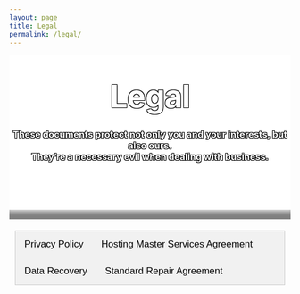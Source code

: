 ```yaml
---
layout: page
title: Legal
permalink: /legal/
---
```

<style type="text/css" media="screen">
  .title-container {
    margin: 10px auto;
    #max-width: 600px;
    text-align: center;
    color: white;
    text-shadow: -1px -1px 0 #000, 1px -1px 0 #000, -1px 1px 0 #000, 1px 1px 0 #000;
    background-color: white;
    background-image: url("/images/legal.jpg");
    background-position: center; /* Center the image */
    background-repeat: no-repeat; /* Do not repeat the image */
    background-size: cover; /* Resize the background image to cover the entire container */
    #padding-bottom: 2px;
    #padding-top: 1px;
  }
  .header-img-shadow {
    box-shadow: inset 0px -20px 10px -5px rgba(0,0,0,0.5);
  }
  h1 {
    margin: 30px 0;
    font-size: 4em;
    line-height: 1;
    letter-spacing: -1px;
  }
  .page-content {
       background: rgb(2,0,36);
       background: linear-gradient(185deg, rgba(2,0,36,1) 0%, rgba(9,9,121,1) 25%, rgba(0,212,255,1) 100%); 
  }
  .wrapper {
      background-color: white;
      max-width: 80%;
      margin-right: auto;
      margin-left: auto;
      box-shadow: 0px 8px 15px 5px rgba(0,0,0,0.4);
  }
  .main-content {
    text-align: center;
    padding: 10px;
  }
  .column {
  float: left;
  width: 33%;
  padding-top: 10px;
}
.row:after {
  content: "";
  display: table;
  clear: both;
}
@media screen and (max-width: 600px) {
  .column {
    width: 100%;
  }
}

/* Style the tab */
.tab {
  overflow: hidden;
  border: 1px solid #ccc;
  background-color: #f1f1f1;
}

/* Style the buttons inside the tab */
.tab button {
  background-color: inherit;
  float: left;
  border: none;
  outline: none;
  cursor: pointer;
  padding: 14px 16px;
  transition: 0.3s;
  font-size: 17px;
}

/* Change background color of buttons on hover */
.tab button:hover {
  background-color: #ddd;
}

/* Create an active/current tablink class */
.tab button.active {
  background-color: #ccc;
}

/* Style the tab content */
.tabcontent {
  display: none;
  padding: 6px 12px;
  border: 1px solid #ccc;
  border-top: none;
  overflow-x: auto;
}

.tab_content_text {
    text-align: left !important;
}
</style>

<div class="background-img"></div>
<div class="title-container">
  <br>
  <h1>Legal</h1>

  <h3><strong>These documents protect not only you and your interests, but also ours. <br>They’re a necessary evil when dealing with business.</strong></h3>
  <br>
  <br>
  <br>
  <br>
<div class="header-img-shadow"><br></div>
</div>

<div class="main-content">
    <div class="tab">
        <button class="tablinks" onclick="openTab(event, 'Privacy Policy')" id="defaultOpen">Privacy Policy</button>
        <button class="tablinks" onclick="openTab(event, 'HostingMSA')">Hosting Master Services Agreement</button>
        <button class="tablinks" onclick="openTab(event, 'Data Recovery')">Data Recovery</button>
        <button class="tablinks" onclick="openTab(event, 'SRA')">Standard Repair Agreement</button>
</div>

<div id="Privacy Policy" class="tabcontent" markdown="1" style="text-align: left;">

### Privacy Policy
 
**Current Version: 1.0**

#### Last Updated: 14 March 2020

#### Effective Date: 01 April 2020

---

The following document sets forth the Privacy Policy for the SB2 Group websites; https://sb2group.com.au, https://solutionsbybrendan.com.au and https://my.sb2.group.

SB2 Group is committed to providing you with the best possible customer service experience. SB2 Group is bound by the Privacy Act 1988 (Cth), which sets out a number of principles concerning the privacy of individuals.
Collection of your personal information

There are many aspects of the site which can be viewed without providing personal information, however, for access to future SB2 Group customer support features you are required to submit personally identifiable information. This may include but not limited to a unique username and password, or provide sensitive information in the recovery of your lost password.
Sharing of your personal information

We may occasionally hire other companies to provide services on our behalf, including but not limited to handling customer support enquiries, processing transactions or customer freight shipping. Those companies will be permitted to obtain only the personal information they need to deliver the service. SB2 Group takes reasonable steps to ensure that these organisations are bound by confidentiality and privacy obligations in relation to the protection of your personal information.
Use of your personal information

For each visitor to reach the site, we expressively collect the following non-personally identifiable information, including but not limited to browser type, version and language, operating system, pages viewed while browsing the Site, page access times and referring website address. This collected information is used solely internally for the purpose of gauging visitor traffic, trends and delivering personalized content to you while you are at this Site.

From time to time, we may use customer information for new, unanticipated uses not previously disclosed in our privacy notice. If our information practices change at some time in the future we will use for these new purposes only, data collected from the time of the policy change forward will adhere to our updated practices.
Changes to this Privacy Policy

SB2 Group reserves the right to make amendments to this Privacy Policy at any time. If you have objections to the Privacy Policy, you should not access or use the Site.
Accessing Your Personal Information

You have a right to access your personal information, subject to exceptions allowed by law. If you would like to do so, please let us know. You may be required to put your request in writing for security reasons. SB2 Group reserves the right to charge a fee for searching for, and providing access to, your information on a per request basis.
Contacting us

SB2 Group welcomes your comments regarding this Privacy Policy. If you have any questions about this Privacy Policy and would like further information, please contact us by any of the following means during business hours Monday to Friday.

Call: 02 8599 7402

E-mail: support@sb2group.com.au
</div>

<div id="HostingMSA" class="tabcontent" markdown="1" style="text-align: left;">

### Hosting Master Services Agreement
**Current Version: 1.1**

#### Last Updated: 07 April 2022
#### Effective Date: 01 May 2022

---

**Preface**
Solutions By Brendan and our contractors, suppliers, subsidiaries and affiliates (collectively known from hereon in as “Solutions By Brendan”, “SB2 Group”, “We”, “Us” or “Our”) welcome you to our website https://solutionsbybrendan.com.au/ (the “Website”). Thank you for taking an interest in our products and services (the “Service” or “Services”).

Please read these Terms of Service carefully before using the Services. These Terms of Service apply to all users of the Services. If you are using the Services on behalf of an entity, organisation, or company, you represent and warrant that you have the authority to bind such organisation to these Terms of Service and you agree to be bound by these Terms of Service on behalf of such organisation. Agreeing to use the Services by clicking “Sign Up” constitutes your acceptance and agreement to be bound by these Terms of Service, and all other operating rules, policies and procedures that may be published from time to time on the Website by us, each of which is incorporated by reference and each of which may be modified from time to time without notice to you. You also acknowledge receipt of our Privacy Policy. If you ordered the Services on the Website, use the Website, or otherwise engage in any electronic transaction with respect to the Services, then you agree to receive any updates to our Privacy Policy by accessing the Website. By using our Website or purchasing our products or services, you agree that we may use and share your personal information in accordance with the terms of our Privacy Policy.

SB2 Group reserves the right, at any time, to amend or modify these Terms of Service without prior notice to you; provided that if any alterations constitute a material change to these Terms of Service, SB2 Group will notify you by posting an announcement on the Website. Any amendments or modifications will take effect immediately once they have been posted to the Website. By continuing to access or use the Services after any amendments have been made, you agree to be bound by any modifications made to the Terms of Service. For this reason, we encourage you to regularly review the Terms of Service. If you do not agree to any modifications, you must immediately stop using the Services.

1. **Eligibility and Registration**
- The Services provided by Us are not targeted towards, or intended for use by persons under the age of 13. By using Our Services, you acknowledge that you are 13 years of age or older. If you are under the age of 13, you may not under any circumstances use the Services provided by Us. You are solely responsible for ensuring that these Terms of Service are in compliance with all laws, rules and regulations applicable to you and the right to access the Services is revoked where these Terms of Service and/or use of the Services is prohibited, or to the extent offering, sale or provision of the Services conflicts with any applicable law, rule or regulation. Further, the Services are offered only for your use, and not for the use or benefit of any third party.
- To sign up for the Services, you must register an account (an “Account”). You must provide us with accurate and complete information. Should your personal information change, you must keep your Account information with us up to date. You shall not: (i) Select or use a username of another person with the intent to impersonate that person; (ii) Use as a username, a name subject to any rights of a person or company other than you without appropriate authorisation; or (iii) use a name that is otherwise offensive, vulgar or obscene.
- You are solely responsible for any activity that occurs on your Account, regardless of whether the activities were carried out by you, your employees or a third party such as contractors or agents. You are also responsible for ensuring the security of your Account and passwords. You may never use another person’s Account without their permission.
- You must notify us in writing immediately of any changes to your eligibility to use our Services, breach of the security of your Account or any Services associated with your account. Account information should never be published or distributed.
- You have the ability to close your accounts with us.
- SB2 GROUP WILL NOT BE LIABLE FOR ANY LOSS OR DAMAGE TO YOU, YOUR BUSINESS OR ANY THIRD PARTY AS A RESULT OF YOUR FAILURE TO PROVIDE US WITH ACCURATE INFORMATION OR TO KEEP YOUR ACCOUNTS SECURE.
2. **Content**
- For the purposes of these Terms of Service, the term “Content” shall include, but is not limited to, information, data, text, written posts and comments, software, scripts, graphics, and interactive features generated, provided, or otherwise made accessible on or through our Services. “Content” also includes all User Content (defined below)
- All content added, created, uploaded, submitted, distributed, or posted to the Services by users (collectively known as “User Content”), whether public or private, is the sole responsibility of the person who originated such User Content. You represent that all User Content provided to you is accurate, complete, up to date, and in compliance with all relevant laws, rules and regulations. You acknowledge that all content accessed by you using the Service is at your own risk and you will be solely responsible for any damages or loss to you or any other party.
- The Services may contain Content specifically provided by us. Such content is protected by copyrights, trademarks, service marks, patents, trade secrets or other proprietary rights and laws. You shall abide by and maintain all copyright notices, information, and restrictions contained in any Content accessed through the Services.
- Subject to these Terms of Service, we grant each user of the Services a worldwide, non-exclusive, revocable, non-sublease license and non-transferable license to use (i.e., to download and display locally) Content solely for purposes of using the Services. Use, reproduction, modification, distribution or storage of any Content for purposes other than the use of the Services is expressly prohibited without prior written permission from us. You shall not sell, license, rent, or otherwise use or exploit any Content for commercial use or in any way that violates any third party right.
- Some Content will be marked on the Service as “Creative Commons Content”. Creative Commons Content will be identified with a Creative Commons icon. We hereby grant each user of the Services a license to Creative Commons Content under the Creative Commons CC BY-NC-SA 4.0 US license, available at https://creativecommons.org/licenses/by-nc-sa/4.0/. You agree to abide by the terms of the Creative Commons License when using Creative Commons Content.
3. **Acceptable Usage of the Services**
- As a condition of use, you accept to not use the Services for any purpose that is prohibited by these Terms of Service. You are solely responsible for the activity on your account and Services provisioned to your account, and the activity of any sub-users that use your Account.
- ***COPYRIGHT AND USE OF CONTENT***
  - You agree that you will not transmit, distribute, post, store, link or otherwise traffic in Content, information, software or materials on or through the Service that (i) is unlawful, threatening, abusive, harassing, defamatory, libellous, deceptive, fraudulent, invasive of others privacy, tortious, offensive, profane, contains unlawful pornography (for example, but not limited to, child pornography), or is otherwise deemed by Us to be inappropriate, (ii) you know is false, untruthful or inaccurate, (iii) constitutes unauthorised or unsolicited advertising, (iv) impersonates any person or identity, including Our Employees or Representatives, or (v) includes identification of any person such as Government issued identification, or financial documentation. SB2 Group may, at its sole discretion, permit adult websites that abide by Australian Federal and State laws and regulations.
- ***ABUSE OF SERVICES***
  - You shall not: (i) perform any actions on the Service that imposes or may impose (as determined by SB2 Group) an unreasonable or disproportionately large load on our (or our Third Party Providers’) infrastructure; (ii) interfere, or attempt to interfere with the proper working of the Services or any activities conducted on the Services; (iii) bypass, circumvent or attempt to bypass or circumvent any measures we may use to precent or restrict access to the Services (or other accounts, computer or networks connected to the Service); (iv) run any form of auto-responder or “spam” creation or distribution system on the Service; (v) host software with the intent of “crawling” any page or website (known as a “Spider”); (vi) harvest or scrape any kind of Content from the Service; (vii) use the Services for high risk activities, including, but not limited to: operation of Air Traffic Control systems, Life Support systems, Power Generation plants, or any other use where the failure of our Service could result in death, personal injury or environmental damage; or (viii) otherwise take any action in violation of our guidelines and policies.
  - You shall not (directly or indirectly) decipher, decompile, disassemble, reverse engineer or otherwise attempt to derive any source code or underlying ideas or algorithms of any part of the Services except to the limited extent applicable laws specifically prohibit such restrictions.
  - Accounts must not: (i) run mass downloading services such as, but not limited to, Torrents, Seed Boxes, Usenet; (ii) run TOR services in any form; (iii) run crypto mining software or any software which consumes excessive processor time.
  - The above terms also apply to use of the SB2 Group Network.
  - Subscribers must not use any methods to circumvent network allocation provisions. You shall only use IP addresses that were assigned to you by SB2 Group. You shall not utilise methods to circumvent bandwidth allocations.
  - Subscribers may not use the Service to distribute, receive communications or data gleaned from, or execute any action directed by any type of injurious code, including but not limited to: (i) key loggers, (ii) flood or mail bombs, (iii) Denial of Service (DOS) attacks, (iv) botnets, (v) or other actions which SB2 Group reserves the right to determine to be malicious in intent.
  - Subscribers shall not send any form of bulk email utilising their resources on a Shared Resource Service such as cPanel Shared Hosting. 
  - **Failure to abide by the above bullet point shall result in suspension of Service until contact can be established with the Subscriber**
  - Subscribers shall not send bulk email utilising their resources on a Private Service unless they maintain a list of subscribed members with relevant information, and guidelines or links within emails on how to unsubscribe or be removed from the list as per SPAM ACT (2003) CTH Section 18. 
  - *Proof of a list must be presented to SB2 Group upon request.*
  - *Subscribers must be able to show SB2 Group their unsubscribe method.*
  - *Failure to provide any of the above sub-points will result in suspension of the Service until proof can be presented.*
  - Subscribers who fail to keep their websites up to date and become compromised will be suspended immediately without warning. 
  - *You will receive a notification once your website has been suspended, telling you why.*
  - *Once you prove to us that your website has been fixed and is no longer compromised, we will un-suspend your service.*
- ***ACCOUNT TERMS***
  - We reserve the right to access, read, preserve and disclose any information as we reasonably believe is necessary to (i) satisfy any applicable law, regulation, legal process or Government request, (ii) enforce these Terms of Service, including investigation of potential violations, (iii) detect, prevent or otherwise address fraud, security or technical issues, (iv) respond to user support request, or (v) protect the rights, property or safety of Us, our users and the public.
  - Subscribers are restricted from registering multiple Accounts with the same billing details without first notifying SB2 Group. Should this activity be detected without notice from the Subscriber, SB2 Group will have the right to automatically flag all accounts used with the same billing information as fraudulent or abusive.
- ***REMEDIAL ACTION***
  - Subscribers shall notify SB2 Group if and when they learn of any security breaches regarding the Services, and shall aid in any investigation or legal action that is taken by Authorities and/or SB2 Group to remedy the security breach.
4. **Third Party Services**
- The Services may permit you to link to other websites, services or resources on the Internet, and other websites, services or resources may contain links to the Services. When you access third party resources on the Internet, you do so at your own risk. These other resources are not under our control, and you acknowledge that we are not responsible or liable for the content, functions, accuracy, legality, appropriateness or any other aspect of such websites or resources. The inclusion of any such link does not imply our endorsement or any association between us and their operators. You further acknowledge and agree that we shall not be responsible or liable, directly or indirectly, for any damage or loss caused or alleged to be caused by or in connection with the use of or reliance on any such content, goods or services available on or through any such website or resource. It is your responsibility to protect your system from items such as viruses, worms, Trojan horses and other items of a destructive nature.
5. **Billing**
- SB2 Group accepts all major credit cards and debit cards. Pre-paid debit cards are not accepted.
- You may organise other forms of payment by contacting SB2 Group at billing@sb2group.com.au
- We use a third-party for payment processing. The processing of payments may be subject to the terms, conditions and privacy policies of the Payment Processors in addition to this Agreement. We are not responsible for error by the Payment Processors. By choosing to use paid Services, you agree to pay us, through the Payment Processors, all charges at the prices then in effect for any use of such paid Services in accordance with the applicable payment terms and you authorise us, through the Payment Processors, to charge your chosen payment provider (your “Payment Method”). You agree to make payment using that selected Payment Method. You can find more detail about how your payment information is treated within our Privacy Policy.
- The terms of this Agreement shall be monthly, unless otherwise organised with SB2 Group, and will commence the date the Subscriber signs up. Payments must be made in AUD (Australian Dollars). Other currencies are not accepted. Subscribers are billed on their anniversary day each month unless otherwise organised with SB2 Group.
- Subscribers have invoices generated seven (7) days prior to their due date.
- If a Subscriber does not make payment within five (5) days after the due date, the account will be deemed in arrears.
- Should a subscribers account fall into arrears, SB2 Group will automatically suspend the account five (5) days after the due date. SB2 Group will send no more than three (3) overdue reminders to the Subscriber between the due date and five (5) days after.
- Subscribers services will cease to function after 5 days of non-payment.
6. **Payment**
- The Customer agrees to pay all amounts due in clear funds within the agreed timeframe but no later than 30 days from the due date.
- The Customer agrees that if it fails to pay in accordance with this clause, SB2 Group may:
  - Charge a late payment fee of $50.00 on all amounts paid after the due date;
  - Charge interest on debts at 15% per annum from time to time;
  - Charge a dishonour handling fee in the amount of $25.00;
  - Recover all collection and legal costs and expenses incurred in collecting overdue accounts on an indemnity basis;
  - Withhold supply;
  - Sue for the money owing on the Goods or services provided.
- Failure to comply with clause 6.1 will constitute a breach of contract and SB2 Group may treat the whole Agreement as repudiated and act accordingly.
- In the event this agreement has been entered into by more than one party each party shall be jointly and severely liable for any amount due.
7. **Default**
- If the Customer:
  - Fails to pay for any Goods or services on the due date; or
  - Otherwise breached this agreement and failed to rectify such breach within seven day’s notice; or
  - Cancel delivery of Goods or services; or
  - Commits an act of bankruptcy or allows a trustee in bankruptcy or receiver and manager to be appointed to the Customer or any of its property; or
  - Allow a judgment or order to be enforced or become enforceable against the Customer’s property; or
  - Permits proceedings to be commenced to wind the Customer up or controller, receiver, administrator, liquidator or similar officers appointed to the Customer in respect of any part of its property;
- then SB2 Group may enter upon the Customer’s premises (doing all that is necessary to gain access) where Goods supplied under this contract are situated at any time and re-take possession of any or all of the Goods SB2 Group has supplied to the Customer and:
  - Resell the Goods concerned;
  - Terminate the agreement; and
  - Sue for any monies owing.
- The Customer will be in default if the Customer does not pay any monies payable when called upon so to do the Customer and the Guarantor(s) jointly and severally acknowledge and agree that SB2 Group is authorised to contact a credit reporting agency throughout the term of the Agreement to obtain a report about the creditworthiness of either the Customer or the Guarantor(s) or both.
- The Customer and the Guarantor(s) jointly and severally authorise SB2 Group to engage in the exchange of information with a credit reporting agency or with other such parties as are necessary to give effect to the contract and to the ongoing relationship between the parties hereto.
- SB2 Group reserves the right to report a Customer’s delinquent account to a credit reporting agency should payment remain outstanding for more than 60 days. In addition SB2 Group may refer the outstanding account for debt collection or issue legal proceedings to recover any outstanding invoices. Should an account be referred for debt collection the Customer acknowledges and agrees to pay debt collection charges to be calculated at not less than 20% plus GST and will be incurred on the day SB2 Group refers the matter to their nominated debt collection agency. The Customer shall also be liable for interest and all legal recovery costs associated with such action on a solicitor and own Customer or indemnity cost basis.
8. **Warranties**
- We have no special relationship with or fiduciary duty to you. You acknowledge that we have no duty to take any action regarding:
  - which Subscribers gain access to the Services;
  - what Content you access via the Services; or
  - how you may interpret or use the Content.
- TO THE EXTENT PERMITTED BY APPLICABLE LAW, YOU RELEASE US FROM ALL LIABILITY FOR YOU HAVING ACQUIRED OR NOT ACQUIRED CONTENT THROUGH THE SERVICES. WE MAKE NO REPRESENTATIONS CONCERNING ANY CONTENT CONTAINED IN OR ACCESSED THROUGH THE SERVICES, AND WE WILL NOT BE RESPONSIBLE OR LIABLE FOR THE ACCURACY, COPYRIGHT COMPLIANCE, OR LEGALITY OF MATERIAL OR CONTENT CONTAINED IN OR ACCESSED THROUGH THE SERVICES.
- THE SERVICES, INCLUDING WITHOUT LIMITATION ANY INFORMATION DELIVERED AS PART OF THE SERVICES, AND CONTENT ARE PROVIDED “AS IS”, “AS AVAILABLE” AND WITHOUT WARRANTY OF ANY KIND, EXPRESS OR IMPLIED, INCLUDING, BUT NOT LIMITED TO, THE IMPLIED WARRANTIES OF TITLE, NON-INFRINGEMENT, MERCHANTABILITY AND FITNESS FOR A PARTICULAR PURPOSE, NONINTERFERENCE WITH DATA, AVAILABILITY, ACCURACY, THAT YOU WILL HAVE CONTINUOUS, UNINTERRUPTED OR SECURE ACCESS TO OUR WEBSITE OR THAT THE SERVICES ARE ERROR FREE AND ANY WARRANTIES IMPLIED BY ANY COURSE OF PERFORMANCE OR USAGE OF TRADE, ALL OF WHICH ARE EXPRESSLY DISCLAIMED. WE, AND OUR DIRECTORS, EMPLOYEES, AGENTS, SUPPLIERS, PARTNERS AND CONTENT PROVIDERS DO NOT WARRANT THAT: (I) THE SERVICES WILL BE SECURE OR AVAILABLE AT ANY PARTICULAR TIME OR LOCATION; (II) ANY DEFECTS OR ERRORS WILL BE CORRECTED; (III) ANY CONTENT OR SOFTWARE AVAILABLE AT OR THROUGH THE SERVICES IS FREE OF VIRUSES OR OTHER HARMFUL COMPONENTS; OR (IV) THE RESULTS OF USING THE SERVICES WILL MEET YOUR REQUIREMENTS. YOUR USE OF THE SERVICES IS SOLELY AT YOUR OWN RISK. THE SERVICES CONTAIN INFORMATION PROVIDED BY ONE OR MORE THIRD PARTY DATA PROVIDERS. SB2 GROUP DOES NOT CONTROL AND IS NOT RESPONSIBLE FOR THE INFORMATION PROVIDED BY ANY SUCH THIRD PARTY PROVIDER. YOU ACKNOWLEDGE AND AGREE THAT NEITHER SB2 GROUP NOR ANY SUCH THIRD PARTY PROVIDER HAS ANY OBLIGATION TO CORRECT INFORMATION ABOUT YOU EXCEPT AS REQUIRED BY APPLICABLE LAW. INFORMATION YOU REQUEST MAY NOT BE AVAILABLE OR MAY NOT BE PROVIDED, AND SB2 GROUP HAS NO LIABILITY FOR SUCH FAILURE. IN NO EVENT WILL SB2 GROUP WARRANT OR GUARANTEE THE CORRECTNESS, COMPREHENSIVENESS, COMPLETENESS, ACCURACY, TIMELINESS OF ANY INFORMATION, PRODUCTS, OR SERVICES ON THIS WEBSITE. THE INFORMATION, PRODUCTS, AND SERVICES AVAILABLE ON THE WEBSITE MAY INCLUDE TECHNICAL INACCURACIES OR TYPOGRAPHICAL ERRORS. THEREFORE, YOU AGREE THAT YOUR ACCESS TO AND USE OF OUR WEBSITE, PRODUCTS, SERVICES AND CONTENT ARE AT YOUR OWN RISK.
9. **Limitation of Liability**
- IN NO EVENT SHALL WE, NOR OUR DIRECTORS, EMPLOYEES, AGENTS, PARTNERS, SUPPLIERS OR CONTENT PROVIDERS, BE LIABLE UNDER CONTRACT, TORT, STRICT LIABILITY, NEGLIGENCE OR ANY OTHER LEGAL OR EQUITABLE THEORY WITH RESPECT TO THE SERVICES (I) FOR ANY LOST PROFITS, DATA LOSS, COST OF PROCUREMENT OF SUBSTITUTE GOODS OR SERVICES, OR SPECIAL, INDIRECT, INCIDENTAL, PUNITIVE, COMPENSATORY OR CONSEQUENTIAL DAMAGES OF ANY KIND WHATSOEVER, SUBSTITUTE GOODS OR SERVICES (HOWEVER ARISING), (II) FOR ANY BUGS, VIRUSES, TROJAN HORSES, OR THE LIKE (REGARDLESS OF THE SOURCE OF ORIGINATION), OR (III) FOR ANY DIRECT DAMAGES IN EXCESS OF (IN THE AGGREGATE) OF FEES PAID TO US FOR THE PARTICULAR SERVICES DURING THE IMMEDIATELY PREVIOUS ONE MONTH PERIOD, EVEN IF SB2 GROUP HAD BEEN ADVISED OF, KNEW, OR SHOULD HAVE KNOWN, OF THE POSSIBILITY THEREOF. SUBSCRIBER ACKNOWLEDGES THAT THE FEES PAID BY HIM OR HER REFLECT THE ALLOCATION OF RISK SET FORTH IN THIS AGREEMENT AND THAT SB2 GROUP WOULD NOT ENTER INTO THIS AGREEMENT WITHOUT THESE LIMITATIONS. SUBSCRIBER HEREBY WAIVES ANY AND ALL CLAIMS AGAINST SB2 GROUP ARISING OUT OF SUBSCRIBER’S PURCHASE OR USE OF THE SERVICES, OR ANY CONDUCT OF SB2 GROUP’S DIRECTORS, OFFICERS, EMPLOYEES, AGENTS OR REPRESENTATIVES. YOUR SOLE AND EXCLUSIVE RIGHT AND REMEDY IN CASE OF DISSATISFACTION WITH THE SERVICES OR ANY OTHER GRIEVANCE SHALL BE YOUR TERMINATION AND DISCONTINUATION OF ACCESS TO OR USE OF THE SERVICES.
- IN ADDITION, YOU AGREE THAT SB2 GROUP IS NOT RESPONSIBLE FOR ANY DATA COMPILED BY OUR SERVICES AND THAT SB2 GROUP WILL NOT BE LIABLE, IN ANY MANNER, AS A RESULT OF YOUR EXPOSURE TO ANY DEFAMATORY, LIBELOUS, THREATENING, UNLAWFULLY HARASSING, OBSCENE OR OTHERWISE UNLAWFUL CONTENT OR DATA. IN NO EVENT SHALL SB2 GROUP, OR ANY THIRD PARTY PROVIDER OF ANY COMPONENT OF THE SERVICES OR OF ANY INFORMATION DELIVERED AS PART OF THE SERVICES, BE LIABLE TO YOU AND/OR ANY PARTY FOR ANY DAMAGES OF ANY KIND, INCLUDING BUT NOT LIMITED TO DIRECT, INDIRECT, SPECIAL, EXEMPLARY, PUNITIVE, CONSEQUENTIAL OR SIMILAR DAMAGES ARISING OUT OF OR RELATED TO THE SERVICES, CONTENT, PRODUCTS, THE USE OR INABILITY TO USE THIS WEBSITE, OR ANY LINKED WEBSITE, INCLUDING WITHOUT LIMITATION, LOST PROFITS, LOSS OF USE, BUSINESS INTERRUPTION, OR OTHER ECONOMIC LOSSES, LOSS OF PROGRAMS OR OTHER DATA, WHETHER IN AN ACTION OF CONTRACT, NEGLIGENCE OR OTHER TORTIOUS ACTION, EVEN IF SB2 GROUP IS ADVISED OF THE POSSIBILITY OF SUCH DAMAGES, INCLUDING LIABILITY ASSOCIATED WITH ANY VIRUSES WHICH MAY INFECT YOUR COMPUTER EQUIPMENT. SOME JURISDICTIONS LIMIT OR PROHIBIT THE FOREGOING LIMITATIONS, AND IN SUCH JURISDICTIONS THE FOREGOING LIMITATIONS SHALL BE APPLIED TO THE MAXIMUM EXTENT PERMITTED BY LAW.
10. **Backups**
- Subscriber is solely responsible for the preservation of Subscriber’s data which Subscriber saves onto its virtual server or cPanel account (the “Data”). EVEN WITH RESPECT TO DATA AS TO WHICH SUBSCRIBER CONTRACTS FOR BACKUP SERVICES PROVIDED BY SB2 GROUP, TO THE EXTENT PERMITTED BY APPLICABLE LAW, SB2 GROUP SHALL HAVE NO RESPONSIBILITY TO PRESERVE DATA. SB2 GROUP SHALL HAVE NO LIABILITY FOR ANY DATA THAT MAY BE LOST, OR UNRECOVERABLE, BY REASON OF SUBSCRIBER’S FAILURE TO BACKUP ITS DATA OR FOR ANY OTHER REASON.
11. **Indemnification**
- YOU SHALL DEFEND, INDEMNIFY, AND HOLD HARMLESS US, OUR AFFILIATES, PARENTS, SUBSIDIARIES, ANY RELATED COMPANIES, LICENSORS AND PARTNERS, AND EACH OF OUR AND THEIR RESPECTIVE EMPLOYEES, OFFICERS, DIRECTORS, AGENTS, CONTRACTORS, DIRECTORS, SUPPLIERS AND REPRESENTATIVES FROM ALL LIABILITIES, CLAIMS, AND EXPENSES, INCLUDING REASONABLE ATTORNEYS’ FEES, THAT ARISE FROM OR RELATE TO YOUR (OR ANY THIRD PARTY USING YOUR ACCOUNT OR IDENTITY IN THE SERVICES) USE OR MISUSE OF, OR ACCESS TO, THE SERVICES, CONTENT, OR OTHERWISE FROM YOUR USER CONTENT, VIOLATION OF THESE TERMS OF SERVICE OR OF ANY LAW, OR INFRINGEMENT OF ANY INTELLECTUAL PROPERTY OR OTHER RIGHT OF ANY PERSON OR ENTITY. WE RESERVE THE RIGHT TO ASSUME THE EXCLUSIVE DEFENSE AND CONTROL OF ANY MATTER OTHERWISE SUBJECT TO INDEMNIFICATION BY YOU, IN WHICH EVENT YOU WILL ASSIST AND COOPERATE WITH US IN ASSERTING ANY AVAILABLE DEFENSES.
12. **Termination and Access**
- SB2 Group reserves the right, in our sole discretion, to terminate your access to all or any part of the Services at any time, with or without notice, effective immediately, including but not limited to as a result of your violation of any of these Terms of Service or any law, or if you misuse system resources, such as, by employing programs that consume excessive network capacity, CPU cycles, or disk IO. Any such termination may result in the forfeiture and destruction of information associated with your Account. SB2 Group may provide prior notice of the intent to terminate Services to you if such notice will not, in SB2 Group’s discretion, run counter to the intents and purposes of these Terms of Service. Except as otherwise set forth hereunder, any and all fees paid hereunder are non-refundable and any and all fees owed to SB2 Group before such termination shall be immediately due and payable, including any liabilities that may have been incurred prior to termination such as SB2 Group’s costs for collection (including attorneys’ fees) of any such charges or other liabilities. Upon termination, any and all rights granted to Subscriber by this Agreement will immediately be terminated, and Subscriber shall promptly discontinue all use of the Services. If you wish to terminate your Account, you may do so by following the instructions on the Website or through the Services. All provisions of these Terms of Service which by their nature should survive termination shall survive termination, including, without limitation, licenses of User Content, ownership provisions, warranty disclaimers, indemnity and limitations of liability.
13. **Disputes**
- If the Customer disputes any Goods sold or services supplied by SB2 Group are faulty, defective or disputes the Invoices the Company has issued, the Customer must notify their reasons in writing to SB2 Group within 7 days of the Invoice date, failing which the Customer loses any right to dispute the quality of the Goods, services or quantum of.
14. **Dispute Resolution**
- Mindful of the high cost of litigation, you and SB2 Group agree to the following dispute resolution procedure: in the event of any controversy, claim, action or dispute arising out of or related to: (i) the Website; (ii) this Agreement; (iii) the Services; (iv) the breach, enforcement, interpretation, or validity of this Agreement; or (v) any other dispute between you and SB2 Group (“Dispute”), the party asserting the Dispute shall first try in good faith to settle such Dispute by providing written notice to the other party (by first class or registered mail) describing the facts and circumstances (including any relevant documentation) of the Dispute and allowing the receiving party 30 days in which to respond to or settle the Dispute. Notice shall be sent (1) to SB2 Group, PO BOX 81, KURMOND, New South Wales, 2757, Australia or (2) to you at: your last-used billing address or the billing and/or shipping address in your Account information. Both you and SB2 Group agree that this dispute resolution procedure is a condition precedent that must be satisfied prior to initiating any arbitration or filing any claim against the other party.
15. **Metadata Collection**
- SB2 Group must collect and store metadata relating to our services as per the *Telecommunications (Interception and Access) Act 1979*. We do not collect and store, for example entire emails; we only collect the “headers” of emails which tell us who sent an email, who the recipient was, date and time, and IP addresses. The actual content of the email is never captured. More information about this can be found under our Privacy Policy.
16. **Changes to this Document**
- This Terms of Service document may be modified from time to time, so please review it frequently. Changes to our Terms of Service will be posted on the Site and we recommend that you review our Terms of Service regularly to ensure you are aware of any changes made to it. A user is bound by any changes to our Terms of Service when he or she uses the Services after such changes have been first posted. In the event that the modifications materially alter your rights or obligations hereunder, we will make reasonable efforts to notify you of the change. For example, we may send a message to your email address, if we have one on file, or generate a pop-up or similar notification when you access the Services for the first time after such material changes are made. Please check our Terms of Service each time you use our Site for the most current information.

</div>

<div id="Data Recovery" class="tabcontent" markdown="1" style="text-align: left;">


### Data Recovery
**Current Version: 1.0**

#### Last Updated: 01 February 2021
#### Effective Date: 01 February 2021

---

I confirm that I am the owner of the drive/media or agent of said owner and have permission to authorise the copying of the data from one drive/media to another or any other process deemed necessary by Solutions By Brendan. I authorise Solutions By Brendan to ship my drive/media, if they deem it necessary.

I confirm that the drive/media as supplied is not fully working and will not hold Solutions By Brendan or it agents liable for any damage or loss of data caused to the drive/media or any other hardware supplied by me, before or subsequent to any work carried out upon the drive/media.

I, the undersigned requester, understand and accept all risks associated with having Solutions By Brendan attempt to recover data from my media at my request. I understand that even with the exercise of due care by technicians, in order for the data to be recovered, the process itself may result in damage, to include, but not limited to, the media itself or the data on it.

In consideration of Solutions By Brendan recovering or attempting to recover the data on this media, I voluntarily assume all risk of loss and/or damage to the media and agree to indemnify, hold harmless, and defend Solutions By Brendan or its employees, and any third parties from any and all claims, demands and causes of action whatsoever in law, equity, before any administrative agency or judicial tribunal arising from the aforesaid rendering of services.

</div>

<div id="SRA" class="tabcontent" markdown="1" style="text-align: left;">

### Standard Repair Agreement
**Current Version: 1.0**

#### Last Updated: 01 February 2021
#### Effective Date: 01 February 2021

---

**REGARDING REPAIR SERVICES:**

**WE’RE ALLOWED TO WORK ON YOUR DEVICE.**

You are authorising Solutions By Brendan (SB2) to repair to your device. You agree to not touch anything during the process to prevent damage. Touching with or interfering with the repair voids any warranties. You understand that SB2 is an independent repair agent and is not an authorised service dealer or provider.

**ACCEPTED PAYMENT METHODS.**

Payment methods accepted are Cash, Direct Deposit, VISA, Mastercard or AMEX. No other forms of payment are acceptable, and we reserve the right to keep a device until payment is rendered via an acceptable payment method.

**WE DO NOT TAKE RESPONSIBILITY FOR COSMETIC FLAWS**

The way we state the condition of the item in the notes of item prior to repair is a brief overview and does not denote all possible defects & problems with the device to be repaired. This may be edited as more problems are found, even after form is signed. Any pre-existing defects, or future defects that come up as a result of pre-existing defects are not the responsibility of, or warrantied by, Solutions By Brendan or any of its members. You accept by signing this document that how we state a device’s condition is how it was received, and that no defects or problems we state were caused by us. You acknowledge that Solutions By Brendan is not liable for any defects or problems with a device unless we specifically take responsibility for such problem or defect.

We are not responsible for any scratches, dents, dings, etc. Most devices we receive are heavily damaged already. We have very strict procedures on how we handle customer devices so they leave in the same or better cosmetic condition than they came in, but in no way can we be held liable for any perceived cosmetic issues, such as – “*this scratch wasn’t here when it was dropped off*.”

**WE ARE IN NO WAY, SHAPE, OR FORM RESPONSIBLE FOR YOUR DATA OR HARD DRIVE.**

On data recovery & data transfer jobs, it is your responsibility to check your data in the store. You agree to sign a waiver of liability once you have seen for yourself that your data is on this drive. You accept that we are in no way liable for any data on your device for any of our offered services. We do not accept liability for data. By signing this document, you agree to two points. First point being that hard drives are a volatile, mechanical storage media that can malfunction at any time. Second point being that any hard drive malfunction cannot be blamed on Solutions By Brendan, nor may we be held responsible for any hard drive, solid state drive, solid state hybrid drive, or flash memory malfunction on any machine in our possession.

**By accepting these terms of service, you accept that we are in no way liable for your data.**

**WARRANTY INFORMATION**

Limited warranty on service is 1 year on LCD Screen replacements, 1 year on Hard drive & memory replacements, and 3 months on motherboard repairs & replacements. Warranty may be voided by further physical damage to the device, negligence, or liquid damage. Warranty is only for the specific part we have replaced and not for any other issues or parts on the device. We repair delicate devices that break easily. If you are here, the device has likely been mistreated once by a drop, spill, or shock of some sort. You accept that any future issues with other functions on the device are related to prior shock, not our workmanship. We offer warranty service only – not refunds, and any service for which one changes their mind or otherwise decides they do not want done, for any reason, requires the technician to undo repair work in order for no further monies to be owed to Solutions By Brendan.

**WARRANTY DOES NOT COVER IF YOU CRACK IT, DROP IT OR SPILL LIQUID ON IT AGAIN.**

Warranty does NOT cover a device that has suffered mishandling once it has left our workshop. By signing this document, you accept the following.

- A screen cannot crack on its own. A screen only cracks when physically impacted.
- It is your responsibility to inspect the device prior to receiving it back from us to ensure it was not given back to you cracked.
- A dent doesn’t appear by itself.
- Liquid doesn’t magically enter your device without a source.

In recognition of the relative risks and benefits of the project to both the Client and the Consultant, the risks have been allocated such that the Client agrees, to the fullest extent permitted by law, to limit the liability of the Consultant to the Client for any and all claims, losses, costs, damages of any nature whatsoever or claims expenses from any cause or causes, including attorneys’ fees and costs and expert witness fees and costs, so that the total aggregate liability of the Consultant to the Client shall not exceed the Consultant’s total fee for services rendered on this project. It is intended that this limitation apply to any and all liability or cause of action however alleged or arising, unless otherwise prohibited by law.

**FURTHER WARRANTY INFORMATION.**

Warranty will be voided if your device is opened or serviced by anyone other than SB2. Even if you are just curious and take a peek; your warranty will be voided.

Work performed by SB2 technicians may void any manufacturer warranties your device may have. We do not assume any liability if your device is still under warranty and you choose to get it serviced through us.

We will not offer warranty on any part that was not replaced by us. If we replace your SMC or a resistor, we will not warranty the CPU or any other component on the board that we didn’t touch. All chips and components are logged if we work on them.

We only offer warranty for the originally declared fault. Your device does not fall under warranty if another issue, other than the originally declared fault, presents itself after you take receipt of the device.

**DEVICE COLLECTION POLICY**

You must collect or pay for your device repair within 30 days of job completion. If you don’t, your device will be deemed as “Uncollected Goods” under the Uncollected Goods Act 1995. The device may incur a storage fee if you fail to collect your device within 30 days of completion.

We also have the right to sell or dispose of uncollected goods after the required time has elapsed; in accordance with Australian Consumer Law and the Fair Trading Act 2012 (specifically, sections 60, 61 and 62) as well as the Uncollected Goods Act 1995. If you don’t pay for, or collect your device in the required timeframe, you can’t go after us if we dispose of it or sell it.

**CREDIT TERMS**

SB2 does not offer any form of credit. Your device will not leave the workshop unless payment has been received in full. If you decide to perform a chargeback, you’ll be obligated to pay us the full amount, along with any fees which are incurred as a result of your chargeback attempt. This includes fees from debt collection agencies and any court fees which may be incurred.

**IF WE NEED TO ORDER PARTS**

If we need to order any parts for the repair, the repair time can vary. We don’t have control of the postal services in Australia or other types of delivery, and as a result we can’t guarantee you an exact timeframe. Special parts may require a further deposit to be paid upfront. These deposits are NOT refundable.

**IF THE DEVICE IS FOUND TO BE STOLEN**

If the device is found to be stolen, you are not going to get it back. All of your information will be forwarded to the Police, along with the stolen property.

</div>


<script>
    document.getElementById("defaultOpen").click();

    function openTab(evt, tabName) {
    // Declare all variables
    var i, tabcontent, tablinks;

    // Get all elements with class="tabcontent" and hide them
    tabcontent = document.getElementsByClassName("tabcontent");
    for (i = 0; i < tabcontent.length; i++) {
        tabcontent[i].style.display = "none";
    }

    // Get all elements with class="tablinks" and remove the class "active"
    tablinks = document.getElementsByClassName("tablinks");
    for (i = 0; i < tablinks.length; i++) {
        tablinks[i].className = tablinks[i].className.replace(" active", "");
    }

    // Show the current tab, and add an "active" class to the button that opened the tab
    document.getElementById(tabName).style.display = "block";
    evt.currentTarget.className += " active";
    }

    
</script>